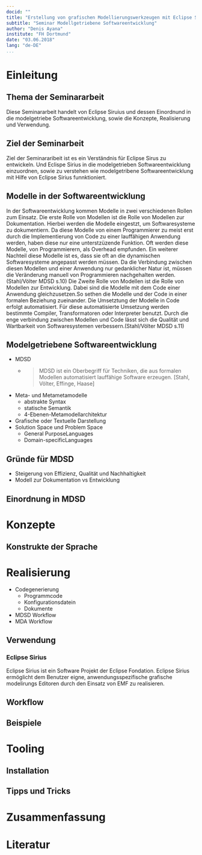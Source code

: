 ```yaml
---
docid: ""
title: "Erstellung von grafischen Modellierungswerkzeugen mit Eclipse Sirius"   
subtitle: "Seminar Modellgetriebene Softwareentwicklung"  
author: "Denis Ayana"  
institute: "FH Dortmund"  
date: "03.06.2018"  
lang: "de-DE"  
...
```


# Einleitung

## Thema der Seminararbeit
Diese Seminararbeit handelt von Eclipse Siruius und dessen Einordnund in die modelgetriebe Softwareentwicklung, sowie die Konzepte, Realisierung und Verwendung.  

## Ziel der Seminarbeit
Ziel der Seminararibeit ist es ein Verständnis für Eclipse Sirus zu entwickeln. Und Eclispe Sirius in die modelgetrieben Softwareentwicklung einzuordnen, sowie zu verstehen wie modelgetribene Softwareentwicklung mit Hilfe von Eclipse Sirius funnktioniert.

## Modelle in der Softwareentwicklung
In der Softwareentwicklung kommen Modelle in zwei verschiedenen Rollen zum Einsatz. Die erste Rolle von Modellen ist die Rolle von Modellen zur Dokumentation. Hierbei werden die Modelle eingestzt, um Softwaresysteme zu dokumentiern. Da diese Modelle von einem Programmierer zu meist erst durch die Implementierung von Code zu einer lauffähigen Anwendung werden, haben diese nur eine unterstzüzende Funktion. Oft werden diese Modelle, von Programmierern, als Overhead empfunden. Ein weiterer Nachteil diese Modelle ist es, dass sie oft an die dynamischen Softwaresysteme angepasst werden müssen. Da die Verbindung zwischen diesen Modellen und einer Anwendung nur gedanklicher Natur ist, müssen die Veränderung manuell von Programmieren nachgehalten werden. 
(Stahl/Völter MDSD s.10)
Die Zweite Rolle von Modellen ist die Rolle von Modellen zur Entwicklung. Dabei sind die Modelle mit dem Code einer Anwendung gleichzusetzen.So sethen die Modelle und der Code in einer formalen Beziehung zueinander. Die Umsetztung der Modelle in Code erfolgt automatisiert. Für diese automatisierte Umsetzung werden bestimmte Compiler, Transformatoren oder Interpreter benutzt. Durch die enge verbindung zwischen Modellen und Code lässt sich die Qualität und Wartbarkeit von Softwaresystemen verbessern.(Stahl/Völter MDSD s.11)


## Modelgetriebene Softwareentwicklung
+ MDSD
    * > MDSD ist ein Oberbegriff für Techniken, die aus
        formalen Modellen automatisiert lauffähige Software erzeugen.
        [Stahl, Völter, Effinge, Haase]
* Meta- und Metametamodelle
    * abstrakte Syntax
    * statische Semantik
    * 4-Ebenen-Metamodellarchitektur
* Grafische oder Textuelle Darstellung
* Solution Space und Problem Space
    * General PurposeLanguages
    * Domain-specificLanguages
## Gründe für MDSD
* Steigerung von Effizienz, Qualität und Nachhaltigkeit
* Modell zur Dokumentation vs Entwicklung


## Einordnung in MDSD



# Konzepte


## Konstrukte der Sprache

# Realisierung
* Codegenerierung
    * Programmcode
    * Konfigurationsdatein
    * Dokumente
* MDSD Workflow
* MDA Workflow

## Verwendung

### Eclipse Sirius
Eclipse Sirius ist ein Software Projekt der Eclipse Fondation. 
Eclipse Sirius ermöglicht dem Benutzer eigne, anwendungsspezifische grafische modelirungs Editoren durch den Einsatz von EMF zu realisieren.


## Workflow

## Beispiele

# Tooling

## Installation

## Tipps und Tricks

# Zusammenfassung

# Literatur

